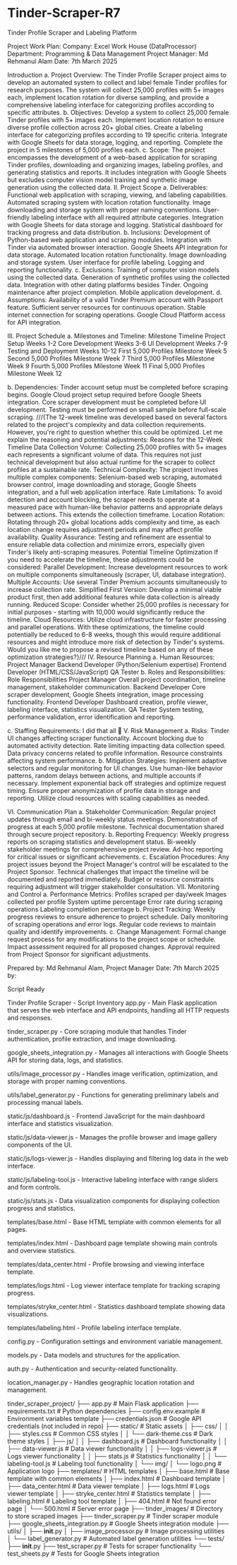 # Tinder-Scraper-R7
Tinder Profile Scraper and  Labeling Platform    
                                                                                                                                                                                
 

Project Work Plan:
Company:
Excel Work House (DataProcessor)
Department:
Programming & Data Management
Project Manager:
Md Rehmanul Alam
Date:
7th March 2025

Introduction
a. Project Overview:
The Tinder Profile Scraper project aims to develop an automated system to collect and label female Tinder profiles for research purposes. The system will collect 25,000 profiles with 5+ images each, implement location rotation for diverse sampling, and provide a comprehensive labeling interface for categorizing profiles according to specific attributes.
b. Objectives:
Develop a system to collect 25,000 female Tinder profiles with 5+ images each.
Implement location rotation to ensure diverse profile collection across 20+ global cities.
Create a labeling interface for categorizing profiles according to 19 specific criteria.
Integrate with Google Sheets for data storage, logging, and reporting.
Complete the project in 5 milestones of 5,000 profiles each.
c. Scope:
The project encompasses the development of a web-based application for scraping Tinder profiles, downloading and organizing images, labeling profiles, and generating statistics and reports. It includes integration with Google Sheets but excludes computer vision model training and synthetic image generation using the collected data.
II. Project Scope
a. Deliverables:
Functional web application with scraping, viewing, and labeling capabilities.
Automated scraping system with location rotation functionality.
Image downloading and storage system with proper naming conventions.
User-friendly labeling interface with all required attribute categories.
Integration with Google Sheets for data storage and logging.
Statistical dashboard for tracking progress and data distribution.
b. Inclusions:
Development of Python-based web application and scraping modules.
Integration with Tinder via automated browser interaction.
Google Sheets API integration for data storage.
Automated location rotation functionality.
Image downloading and storage system.
User interface for profile labeling.
Logging and reporting functionality.
c. Exclusions:
Training of computer vision models using the collected data.
Generation of synthetic profiles using the collected data.
Integration with other dating platforms besides Tinder.
Ongoing maintenance after project completion.
Mobile application development.
d. Assumptions:
Availability of a valid Tinder Premium account with Passport feature.
Sufficient server resources for continuous operation.
Stable internet connection for scraping operations.
Google Cloud Platform access for API integration.








III. Project Schedule
a. Milestones and Timeline:
Milestone
Timeline
Project Setup
Weeks 1-2
Core Development
Weeks 3-6
UI Development
Weeks 7-9
Testing and Deployment
Weeks 10-12
First 5,000 Profiles Milestone
Week 5
Second 5,000 Profiles Milestone
Week 7
Third 5,000 Profiles Milestone
Week 9
Fourth 5,000 Profiles Milestone
Week 11
Final 5,000 Profiles Milestone
Week 12

b. Dependencies:
Tinder account setup must be completed before scraping begins.
Google Cloud project setup required before Google Sheets integration.
Core scraper development must be completed before UI development.
Testing must be performed on small sample before full-scale scraping.
///{The 12-week timeline was developed based on several factors related to the project's complexity and data collection requirements. However, you're right to question whether this could be optimized. Let me explain the reasoning and potential adjustments:
Reasons for the 12-Week Timeline
Data Collection Volume: Collecting 25,000 profiles with 5+ images each represents a significant volume of data. This requires not just technical development but also actual runtime for the scraper to collect profiles at a sustainable rate.
Technical Complexity: The project involves multiple complex components: Selenium-based web scraping, automated browser control, image downloading and storage, Google Sheets integration, and a full web application interface.
Rate Limitations: To avoid detection and account blocking, the scraper needs to operate at a measured pace with human-like behavior patterns and appropriate delays between actions. This extends the collection timeframe.
Location Rotation: Rotating through 20+ global locations adds complexity and time, as each location change requires adjustment periods and may affect profile availability.
Quality Assurance: Testing and refinement are essential to ensure reliable data collection and minimize errors, especially given Tinder's likely anti-scraping measures.
Potential Timeline Optimization
If you need to accelerate the timeline, these adjustments could be considered:
Parallel Development: Increase development resources to work on multiple components simultaneously (scraper, UI, database integration).
Multiple Accounts: Use several Tinder Premium accounts simultaneously to increase collection rate.
Simplified First Version: Develop a minimal viable product first, then add additional features while data collection is already running.
Reduced Scope: Consider whether 25,000 profiles is necessary for initial purposes - starting with 10,000 would significantly reduce the timeline.
Cloud Resources: Utilize cloud infrastructure for faster processing and parallel operations.
With these optimizations, the timeline could potentially be reduced to 6-8 weeks, though this would require additional resources and might introduce more risk of detection by Tinder's systems.
Would you like me to propose a revised timeline based on any of these optimization strategies?}///
IV. Resource Planning
a. Human Resources:
Project Manager
Backend Developer (Python/Selenium expertise)
Frontend Developer (HTML/CSS/JavaScript)
QA Tester
b. Roles and Responsibilities:
Role
Responsibilities
Project Manager
Overall project coordination, timeline management, stakeholder communication.
Backend Developer
Core scraper development, Google Sheets integration, image processing functionality.
Frontend Developer
Dashboard creation, profile viewer, labeling interface, statistics visualization.
QA Tester
System testing, performance validation, error identification and reporting.

c. Staffing Requirements:
I did that all  🙂
V. Risk Management
a. Risks:
Tinder UI changes affecting scraper functionality.
Account blocking due to automated activity detection.
Rate limiting impacting data collection speed.
Data privacy concerns related to profile information.
Resource constraints affecting system performance.
b. Mitigation Strategies:
Implement adaptive selectors and regular monitoring for UI changes.
Use human-like behavior patterns, random delays between actions, and multiple accounts if necessary.
Implement exponential back off strategies and optimize request timing.
Ensure proper anonymization of profile data in storage and reporting.
Utilize cloud resources with scaling capabilities as needed.






VI. Communication Plan
a. Stakeholder Communication:
Regular project updates through email and bi-weekly status meetings.
Demonstration of progress at each 5,000 profile milestone.
Technical documentation shared through secure project repository.
b. Reporting Frequency:
Weekly progress reports on scraping statistics and development status.
Bi-weekly stakeholder meetings for comprehensive project review.
Ad-hoc reporting for critical issues or significant achievements.
c. Escalation Procedures:
Any project issues beyond the Project Manager's control will be escalated to the Project Sponsor.
Technical challenges that impact the timeline will be documented and reported immediately.
Budget or resource constraints requiring adjustment will trigger stakeholder consultation.
VII. Monitoring and Control
a. Performance Metrics:
Profiles scraped per day/week
Images collected per profile
System uptime percentage
Error rate during scraping operations
Labeling completion percentage
b. Project Tracking:
Weekly progress reviews to ensure adherence to project schedule.
Daily monitoring of scraping operations and error logs.
Regular code reviews to maintain quality and identify improvements.
c. Change Management:
Formal change request process for any modifications to the project scope or schedule.
Impact assessment required for all proposed changes.
Approval required from Project Sponsor for significant adjustments.




















Prepared by:
Md Rehmanul Alam, Project Manager
Date: 7th March 2025
by:





Script Ready


Tinder Profile Scraper - Script Inventory
app.py - Main Flask application that serves the web interface and API endpoints, handling all HTTP requests and responses.


tinder_scraper.py - Core scraping module that handles Tinder authentication, profile extraction, and image downloading.


google_sheets_integration.py - Manages all interactions with Google Sheets API for storing data, logs, and statistics.


utils/image_processor.py - Handles image verification, optimization, and storage with proper naming conventions.


utils/label_generator.py - Functions for generating preliminary labels and processing manual labels.


static/js/dashboard.js - Frontend JavaScript for the main dashboard interface and statistics visualization.


static/js/data-viewer.js - Manages the profile browser and image gallery components of the UI.


static/js/logs-viewer.js - Handles displaying and filtering log data in the web interface.


static/js/labeling-tool.js - Interactive labeling interface with range sliders and form controls.


static/js/stats.js - Data visualization components for displaying collection progress and statistics.


templates/base.html - Base HTML template with common elements for all pages.


templates/index.html - Dashboard page template showing main controls and overview statistics.


templates/data_center.html - Profile browsing and viewing interface template.


templates/logs.html - Log viewer interface template for tracking scraping progress.


templates/stryke_center.html - Statistics dashboard template showing data visualizations.


templates/labeling.html - Profile labeling interface template.


config.py - Configuration settings and environment variable management.


models.py - Data models and structures for the application.


auth.py - Authentication and security-related functionality.


location_manager.py - Handles geographic location rotation and management.


tinder_scraper_project/
├── app.py                     # Main Flask application
├── requirements.txt           # Python dependencies
├── config.env.example         # Environment variables template
├── credentials.json           # Google API credentials (not included in repo)
├── static/                    # Static assets
│   ├── css/
│   │   ├── styles.css         # Common CSS styles
│   │   └── dark-theme.css     # Dark theme styles
│   ├── js/
│   │   ├── dashboard.js       # Dashboard functionality
│   │   ├── data-viewer.js     # Data viewer functionality
│   │   ├── logs-viewer.js     # Logs viewer functionality
│   │   ├── stats.js           # Statistics functionality
│   │   └── labeling-tool.js   # Labeling tool functionality
│   └── img/
│       └── logo.png           # Application logo
├── templates/                 # HTML templates
│   ├── base.html              # Base template with common elements
│   ├── index.html             # Dashboard template
│   ├── data_center.html       # Data viewer template
│   ├── logs.html              # Logs viewer template
│   ├── stryke_center.html     # Statistics template
│   ├── labeling.html          # Labeling tool template
│   ├── 404.html               # Not found error page
│   └── 500.html               # Server error page
├── tinder_images/             # Directory to store scraped images
├── tinder_scraper.py          # Tinder scraper module
├── google_sheets_integration.py # Google Sheets integration module
├── utils/
│   ├── __init__.py
│   ├── image_processor.py     # Image processing utilities
│   └── label_generator.py     # Automated label generation utilities
└── tests/
    ├── __init__.py
    ├── test_scraper.py        # Tests for scraper functionality
    └── test_sheets.py         # Tests for Google Sheets integration

